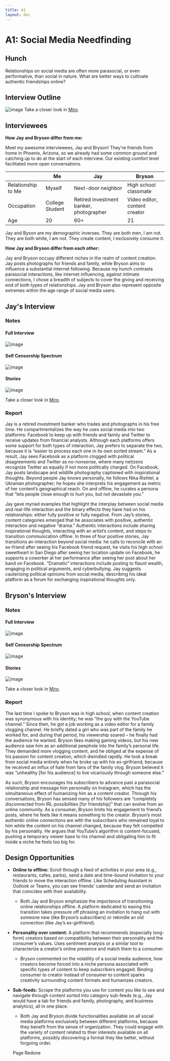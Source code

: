 ```yaml
---
title: A1
layout: doc
---
```


# A1: Social Media Needfinding

## Hunch
Relationships on social media are often more parasocial, or even performative, than social in nature. What are better ways to cultivate authentic friendships online? 

## Interview Outline

![image](/../assets/images/A1/A1-Interview-Outline.jpg)
Take a closer look in [Miro](https://miro.com/app/board/uXjVKhP4DBA=/?share_link_id=655001884897 "Miro").

## Interviewees

**How Jay and Bryson differ from me:**

Meet my awesome interviewees, Jay and Bryson! They're friends from home in Phoenix, Arizona, so we already had some common ground and catching up to do at the start of each interview. Our existing comfort level facilitated more open conversations.

|                     | Me                          | Jay                                     | Bryson                      |
|---------------------|------------------------------|-------------------------------------------|----------------------------------|
| Relationship to Me  | Myself                       | Next-door neighbor                        | High school classmate            |
| Occupation          | College Student              | Retired investment banker, photographer   | Video editor, content creator |
| Age                 | 20                           | 60+                                       | 21                               |

Jay and Byson are my demographic inverses. They are both men, I am not. They are both white, I am not. They create content, I exclusively consume it. 

**How Jay and Bryson differ from each other:**

Jay and Bryson occupy different niches in the realm of content creation: Jay posts photographs for friends and family, while Bryson aims to influence a substantial internet following.  Because my hunch contrasts parasocial interactions, like internet influencing, against intimate connections, I chose a breadth of subjects to cover the giving and receiving end of both types of relationships. Jay and Bryson also represent opposite extremes within the age range of social media users.

## Jay's Interview

### Notes

#### Full Interview
![image](/../assets/images/A1/A1-Jay-Interview-Notes.jpg)

#### Self Censorship Spectrum
![image](/../assets/images/A1/Jay-Self-Censorship-Spectrum.jpg)

#### Stories
![image](/../assets/images/A1/Jay-Stories.jpg)

Take a closer look in [Miro](https://miro.com/app/board/uXjVKhP4DBA=/?share_link_id=655001884897 "Miro").

### Report

Jay is a retired investment banker who trades and photographs in his free time. He compartmentalizes the way he uses social media into two platforms: Facebook to keep up with friends and family and Twitter to receive updates from financial analysts. Although each platforms offers some support for both types of interaction, Jay prefers to separate the two, because it is “easier to process each one in its own sorted stream.” As a result, Jay sees Facebook as a platform clogged with political disagreements and Twitter as no-nonsense, where many netizens recognize Twitter as equally if not more politically charged. On Facebook, Jay posts landscape and wildlife photography captioned with inspirational thoughts. Beyond people Jay knows personally, he follows Nika Rishtel, a Ukranian photographer; he hopes she interprets his engagement as metric of her content’s geographical reach. On and offline, he curates a persona that “lets people close enough to hurt you, but not devastate you.”  

Jay gave myriad examples that highlight the interplay between social media and real-life interaction and the binary effects they have had on his relationships: either fully positive or fully negative. From Jay’s stories, content categories emerged that he associates with positive, authentic interaction and negative “drama.” Authentic interactions include sharing inspirational thoughts, interacting with an artist’s content, and steps to transition communication offline. In three of four positive stories, Jay transitions an interaction beyond social media: he calls to reconcile with an ex-friend after seeing his Facebook friend request, he visits his high school sweetheart in San Diego after seeing her location update on Facebook, he supports a coworker at her performance after seeing her post about her band on Facebook. “Dramatic” interactions include posting to flaunt wealth, engaging in political arguments, and cyberbullying. Jay suggests cauterizing political opinions from social media, describing his ideal platform as a forum for exchanging inspirational thoughts only. 

## Bryson's Interview

### Notes

#### Full Interview
![image](/../assets/images/A1/A1-Bryson-Interview-Notes.jpg)

#### Self Censorship Spectrum
![image](/../assets/images/A1/Bryson-Self-Censorship.jpg)

#### Stories
![image](/../assets/images/A1/Bryson-Stories.jpg)

Take a closer look in [Miro](https://miro.com/app/board/uXjVKhP4DBA=/?share_link_id=655001884897 "Miro").

### Report

The last time I spoke to Bryson was in high school, when content creation was synonymous with his identity; he was “the guy with the YouTube channel.” Since then, he got a job working as a video editor for a family vlogging channel. He briefly dated a girl who was part of the family he worked for, and during that period, his viewership soared – he finally had the audience he wanted. Bryson likes making gaming videos, but his new audience saw him as an additional peephole into the family’s personal life. They demanded more vlogging content, and he obliged at the expense of his passion for content creation, which dwindled rapidly. He took a break from social media entirely when he broke up with his ex-girlfriend, because he received an influx of hate from fans of the family vlog. Bryson believed it was “unhealthy [for his audience] to live vicariously through someone else.” 

As such, Bryson encourages his subscribers to advance past a parasocial relationship and message him personally on Instagram, which has the simultaneous effect of humanizing him as a content creator. Through his conversations, Bryson has sensed many of his followers are “completely disconnected from IRL possibilities [for friendship]” that can evolve from an online community. As a consumer, Bryson limits his engagement to friend’s posts, where he feels like it means something to the creator. Bryson’s most authentic online connections are with the subscribers who remained loyal to him while the content on his channel changed, because they felt compelled by his personality. He argues that YouTube’s algorithm is content-focused, pushing a temporary viewer base to his channel and obligating him to fit inside a niche he feels too big for. 

## Design Opportunities

+ **Online to offline:** Scroll through a feed of activities in your area (e.g., restaurants, cafes, parks), send a date and time-bound invitation to your friends to move the interaction offline. Like Scheduling Assistant in Outlook or Teams, you can see friends’ calendar and send an invitation that coincides with their availability. 
    - Both Jay and Bryson emphasize the importance of transitioning online relationships offline. A platform dedicated to easing this transition takes pressure off phrasing an invitation to hang out with someone new (like Bryson’s subscribers) or rekindle an old connection (like Jay’s ex-girlfriend). 
+ **Personality over content:** A platform that recommends (especially long-form) creators based on compatibility between their personality and the consumer’s values. Uses sentiment analysis or a similar tool to characterize a creator’s online presence and match them to a consumer. 
    - Bryson commented on the volatility of a social media audience, how creators become forced into a niche persona associated with specific types of content to keep subscribers engaged. Binding consumer to creator instead of consumer to content sparks creativity surrounding content formats and humanizes creators.
+ **Sub-feeds:** Scrape the platforms you use for content you like to see and navigate through content sorted into category sub-feeds (e.g., Jay would have a tab for friends and family, photography, and business analytics), all in one place. 
    - Both Jay and Bryson divide functionalities available on all social media platforms exclusively between different platforms, because they benefit from the sense of organization. They could engage with the variety of content related to thier interests available on all platforms, possibly discovering a format they like better, without forgoing order.

    Page Redone  